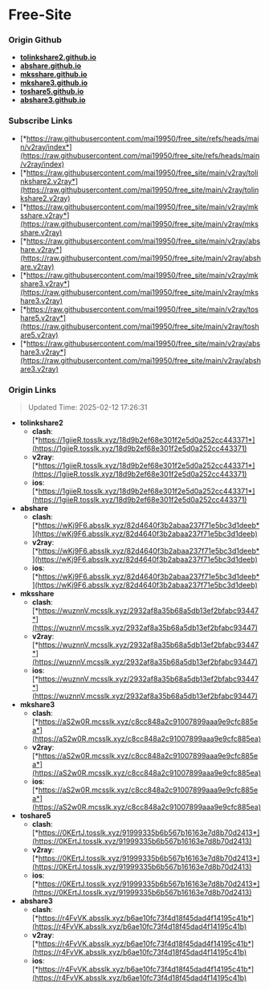 # Free-Site

### Origin Github

- [**tolinkshare2.github.io**](https://github.com/tolinkshare2/tolinkshare2.github.io)
- [**abshare.github.io**](https://github.com/abshare/abshare.github.io)
- [**mksshare.github.io**](https://github.com/mksshare/mksshare.github.io)
- [**mkshare3.github.io**](https://github.com/mkshare3/mkshare3.github.io)
- [**toshare5.github.io**](https://github.com/toshare5/toshare5.github.io)
- [**abshare3.github.io**](https://github.com/abshare3/abshare3.github.io)

### Subscribe Links

- [*https://raw.githubusercontent.com/mai19950/free_site/refs/heads/main/v2ray/index*](https://raw.githubusercontent.com/mai19950/free_site/refs/heads/main/v2ray/index)
- [*https://raw.githubusercontent.com/mai19950/free_site/main/v2ray/tolinkshare2.v2ray*](https://raw.githubusercontent.com/mai19950/free_site/main/v2ray/tolinkshare2.v2ray)
- [*https://raw.githubusercontent.com/mai19950/free_site/main/v2ray/mksshare.v2ray*](https://raw.githubusercontent.com/mai19950/free_site/main/v2ray/mksshare.v2ray)
- [*https://raw.githubusercontent.com/mai19950/free_site/main/v2ray/abshare.v2ray*](https://raw.githubusercontent.com/mai19950/free_site/main/v2ray/abshare.v2ray)
- [*https://raw.githubusercontent.com/mai19950/free_site/main/v2ray/mkshare3.v2ray*](https://raw.githubusercontent.com/mai19950/free_site/main/v2ray/mkshare3.v2ray)
- [*https://raw.githubusercontent.com/mai19950/free_site/main/v2ray/toshare5.v2ray*](https://raw.githubusercontent.com/mai19950/free_site/main/v2ray/toshare5.v2ray)
- [*https://raw.githubusercontent.com/mai19950/free_site/main/v2ray/abshare3.v2ray*](https://raw.githubusercontent.com/mai19950/free_site/main/v2ray/abshare3.v2ray)

### Origin Links

> Updated Time: 2025-02-12 17:26:31

- **tolinkshare2**
  - **clash**: [*https://1giieR.tosslk.xyz/18d9b2ef68e301f2e5d0a252cc443371*](https://1giieR.tosslk.xyz/18d9b2ef68e301f2e5d0a252cc443371)
  - **v2ray**: [*https://1giieR.tosslk.xyz/18d9b2ef68e301f2e5d0a252cc443371*](https://1giieR.tosslk.xyz/18d9b2ef68e301f2e5d0a252cc443371)
  - **ios**: [*https://1giieR.tosslk.xyz/18d9b2ef68e301f2e5d0a252cc443371*](https://1giieR.tosslk.xyz/18d9b2ef68e301f2e5d0a252cc443371)
- **abshare**
  - **clash**: [*https://wKj9F6.absslk.xyz/82d4640f3b2abaa237f71e5bc3d1deeb*](https://wKj9F6.absslk.xyz/82d4640f3b2abaa237f71e5bc3d1deeb)
  - **v2ray**: [*https://wKj9F6.absslk.xyz/82d4640f3b2abaa237f71e5bc3d1deeb*](https://wKj9F6.absslk.xyz/82d4640f3b2abaa237f71e5bc3d1deeb)
  - **ios**: [*https://wKj9F6.absslk.xyz/82d4640f3b2abaa237f71e5bc3d1deeb*](https://wKj9F6.absslk.xyz/82d4640f3b2abaa237f71e5bc3d1deeb)
- **mksshare**
  - **clash**: [*https://wuznnV.mcsslk.xyz/2932af8a35b68a5db13ef2bfabc93447*](https://wuznnV.mcsslk.xyz/2932af8a35b68a5db13ef2bfabc93447)
  - **v2ray**: [*https://wuznnV.mcsslk.xyz/2932af8a35b68a5db13ef2bfabc93447*](https://wuznnV.mcsslk.xyz/2932af8a35b68a5db13ef2bfabc93447)
  - **ios**: [*https://wuznnV.mcsslk.xyz/2932af8a35b68a5db13ef2bfabc93447*](https://wuznnV.mcsslk.xyz/2932af8a35b68a5db13ef2bfabc93447)
- **mkshare3**
  - **clash**: [*https://aS2w0R.mcsslk.xyz/c8cc848a2c91007899aaa9e9cfc885ea*](https://aS2w0R.mcsslk.xyz/c8cc848a2c91007899aaa9e9cfc885ea)
  - **v2ray**: [*https://aS2w0R.mcsslk.xyz/c8cc848a2c91007899aaa9e9cfc885ea*](https://aS2w0R.mcsslk.xyz/c8cc848a2c91007899aaa9e9cfc885ea)
  - **ios**: [*https://aS2w0R.mcsslk.xyz/c8cc848a2c91007899aaa9e9cfc885ea*](https://aS2w0R.mcsslk.xyz/c8cc848a2c91007899aaa9e9cfc885ea)
- **toshare5**
  - **clash**: [*https://0KErtJ.tosslk.xyz/91999335b6b567b16163e7d8b70d2413*](https://0KErtJ.tosslk.xyz/91999335b6b567b16163e7d8b70d2413)
  - **v2ray**: [*https://0KErtJ.tosslk.xyz/91999335b6b567b16163e7d8b70d2413*](https://0KErtJ.tosslk.xyz/91999335b6b567b16163e7d8b70d2413)
  - **ios**: [*https://0KErtJ.tosslk.xyz/91999335b6b567b16163e7d8b70d2413*](https://0KErtJ.tosslk.xyz/91999335b6b567b16163e7d8b70d2413)
- **abshare3**
  - **clash**: [*https://r4FvVK.absslk.xyz/b6ae10fc73f4d18f45dad4f14195c41b*](https://r4FvVK.absslk.xyz/b6ae10fc73f4d18f45dad4f14195c41b)
  - **v2ray**: [*https://r4FvVK.absslk.xyz/b6ae10fc73f4d18f45dad4f14195c41b*](https://r4FvVK.absslk.xyz/b6ae10fc73f4d18f45dad4f14195c41b)
  - **ios**: [*https://r4FvVK.absslk.xyz/b6ae10fc73f4d18f45dad4f14195c41b*](https://r4FvVK.absslk.xyz/b6ae10fc73f4d18f45dad4f14195c41b)
